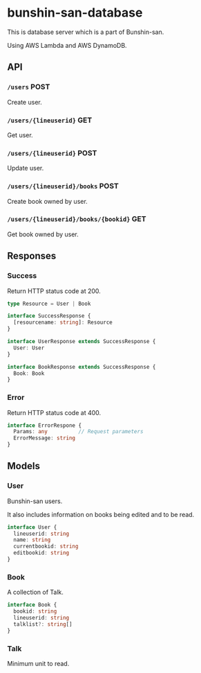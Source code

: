 # bunshin-san-database

This is database server which is a part of Bunshin-san.

Using AWS Lambda and AWS DynamoDB.

## API

### `/users` POST

Create user.

### `/users/{lineuserid}` GET

Get user.

### `/users/{lineuserid}` POST

Update user.

### `/users/{lineuserid}/books` POST

Create book owned by user.

### `/users/{lineuserid}/books/{bookid}` GET

Get book owned by user.

## Responses

### Success

Return HTTP status code at 200.

```typescript
type Resource = User | Book

interface SuccessResponse {
  [resourcename: string]: Resource
}

interface UserResponse extends SuccessResponse {
  User: User
}

interface BookResponse extends SuccessResponse {
  Book: Book
}
```

### Error

Return HTTP status code at 400.

```typescript
interface ErrorRespone {
  Params: any          // Request parameters
  ErrorMessage: string
}
```

## Models

### User

Bunshin-san users.

It also includes information on books being edited and to be read.

```typescript
interface User {
  lineuserid: string
  name: string
  currentbookid: string
  editbookid: string
}
```

### Book

A collection of Talk.

```typescript
interface Book {
  bookid: string
  lineuserid: string
  talklist?: string[]
}
```

### Talk

Minimum unit to read.
